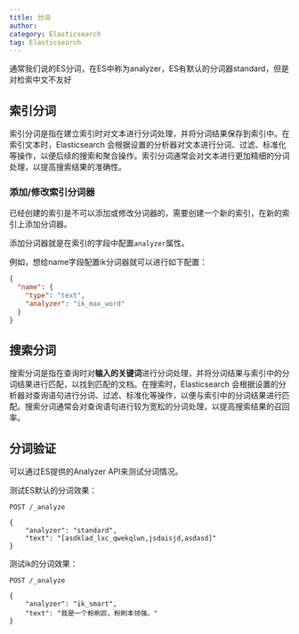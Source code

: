 ```yaml
---
title: 分词
author:
category: Elasticsearch
tag: Elasticsearch
---
```


通常我们说的ES分词，在ES中称为analyzer，ES有默认的分词器standard，但是对检索中文不友好

## 索引分词

索引分词是指在建立索引时对文本进行分词处理，并将分词结果保存到索引中。在索引文本时，Elasticsearch
会根据设置的分析器对文本进行分词、过滤、标准化等操作，以便后续的搜索和聚合操作。索引分词通常会对文本进行更加精细的分词处理，以提高搜索结果的准确性。

### 添加/修改索引分词器

已经创建的索引是不可以添加或修改分词器的，需要创建一个新的索引，在新的索引上添加分词器。

添加分词器就是在索引的字段中配置`analyzer`属性。

例如，想给name字段配置ik分词器就可以进行如下配置：

```json
{
  "name": {
    "type": "text",
    "analyzer": "ik_max_word"
  }
}
```

## 搜索分词

搜索分词是指在查询时对**输入的关键词**进行分词处理，并将分词结果与索引中的分词结果进行匹配，以找到匹配的文档。在搜索时，Elasticsearch
会根据设置的分析器对查询语句进行分词、过滤、标准化等操作，以便与索引中的分词结果进行匹配。搜索分词通常会对查询语句进行较为宽松的分词处理，以提高搜索结果的召回率。

## 分词验证

可以通过ES提供的Analyzer API来测试分词情况。

测试ES默认的分词效果：

```http request
POST /_analyze

{
    "analyzer": "standard",
    "text": "[asdklad_lxc_qwekqlwn,jsdaisjd,asdasd]"
}
```

测试ik的分词效果：

```http request
POST /_analyze

{
    "analyzer": "ik_smart",
    "text": "我是一个粉刷匠，粉刷本领强。"
}
```
